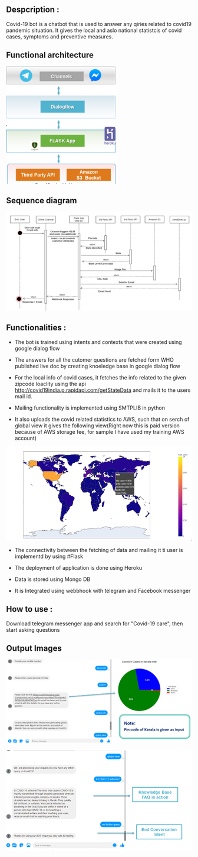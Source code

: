## Despcription :

Covid-19 bot is a chatbot that  is used to answer any qiries related to covid19 pandemic situation. It gives the local and aslo national statistcis of covid cases, symptoms and preventive measures.
 
## Functional architecture 

<img src="https://github.com/sangeethayemisetty/Covid-19-Chatbot/blob/master/FunctionalArchiticture.PNG" alt="alt text" width="300"/>

## Sequence diagram 

<img src="https://github.com/sangeethayemisetty/Covid-19-Chatbot/blob/master/SequenceDiagram1.PNG" alt="alt text" width="1000"/>

## Functionalities :

-  The bot is trained using intents and contexts that were created using google dialog flow 

-  The answers for all the cutomer questions are fetched form WHO published live doc by creating knoeledge base in google dialog flow

-  For the local info of covid cases, it fetches the info related to the given zipcode loaclity using the api http://covid19india.p.rapidapi.com/getStateData and mails it to the users mail id.

-  Mailing functionality is implemented using SMTPLIB in python

-  It also uploads the covid related statistics to AWS, such that on serch of global view it gives the following view(Right now this is paid version because of AWS storage fee, for sample I have used my training AWS account)

<img src="https://github.com/sangeethayemisetty/Covid-19-Chatbot/blob/master/ChatbotGlobalview.PNG" alt="alt text" width="1000"/>

-  The connectivity between the fetching of data and mailing it ti user is implementd by using #Flask

-  The deployment of application is done using Heroku 

-  Data is stored using Mongo DB

-  It is Integrated using webbhook with telegram and Facebook messenger

## How to use :
 
 Download telegram messenger app and search for "Covid-19 care", then start asking questions 
 
 ## Output Images
 
 ![Messenger Output](https://github.com/sangeethayemisetty/Covid-19-Chatbot/blob/master/MessengerOutput.PNG)
 
 ![Messenger Output](https://github.com/sangeethayemisetty/Covid-19-Chatbot/blob/master/MessengerOutput2.PNG)

 
 
